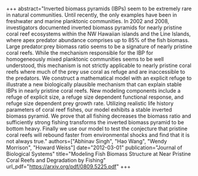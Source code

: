 +++
abstract="Inverted biomass pyramids (IBPs) seem to be extremely rare in natural communities. Until recently, the only examples have been in freshwater and marine planktonic communities. In 2002 and 2008, investigators documented inverted biomass pyramids for nearly pristine coral reef ecosystems within the NW Hawaiian islands and the Line Islands, where apex predator abundance comprises up to 85% of the fish biomass. Large predator:prey biomass ratio seems to be a signature of nearly pristine coral reefs. While the mechanism responsible for the IBP for homogeneously mixed planktonic communities seems to be well understood, this mechanism is not strictly applicable to nearly pristine coral reefs where much of the prey use coral as refuge and are inaccessible to the predators. We construct a mathematical model with an explicit refuge to illustrate a new biologically plausible mechanism that can explain stable IBPs in nearly pristine coral reefs. New modeling components include a refuge of explicit size, a refuge size dependent functional response, and refuge size dependent prey growth rate. Utilizing realistic life history parameters of coral reef fishes, our model exhibits a stable inverted biomass pyramid. We prove that all fishing decreases the biomass ratio and sufficiently strong fishing transforms the inverted biomass pyramid to be bottom heavy. Finally we use our model to test the conjecture that pristine coral reefs will rebound faster from environmental shocks and find that it is not always true."
authors=["Abhinav Singh", "Hao Wang", "Wendy Morrison", "Howard Weiss"]
date="2012-03-01"
publication="Journal of Biological Systems"
title="Modeling Fish Biomass Structure at Near Pristine Coral Reefs and Degradation by Fishing"
url_pdf="https://arxiv.org/pdf/0809.5225.pdf"
+++
